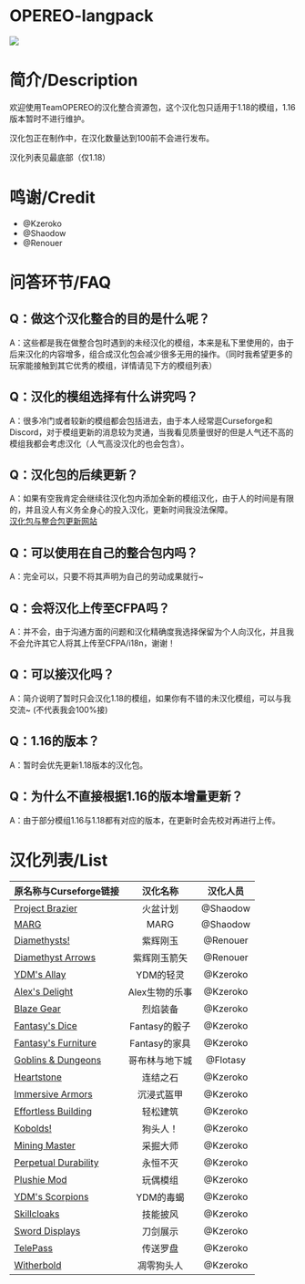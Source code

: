 # OPEREO-langpack

<div align="left">
  
![](https://i.ibb.co/R4Hx8ZZ/pack.png)

# 简介/Description
欢迎使用TeamOPEREO的汉化整合资源包，这个汉化包只适用于1.18的模组，1.16版本暂时不进行维护。
  
汉化包正在制作中，在汉化数量达到100前不会进行发布。

汉化列表见最底部（仅1.18）

# 鸣谢/Credit
 - @Kzeroko
 - @Shaodow
 - @Renouer
 
# 问答环节/FAQ

## Q：做这个汉化整合的目的是什么呢？
A：这些都是我在做整合包时遇到的未经汉化的模组，本来是私下里使用的，由于后来汉化的内容增多，组合成汉化包会减少很多无用的操作。（同时我希望更多的玩家能接触到其它优秀的模组，详情请见下方的模组列表）
  
## Q：汉化的模组选择有什么讲究吗？
A：很多冷门或者较新的模组都会包括进去，由于本人经常逛Curseforge和Discord，对于模组更新的消息较为灵通，当我看见质量很好的但是人气还不高的模组我都会考虑汉化（人气高没汉化的也会包含）。
  
## Q：汉化包的后续更新？
A：如果有空我肯定会继续往汉化包内添加全新的模组汉化，由于人的时间是有限的，并且没人有义务全身心的投入汉化，更新时间我没法保障。<br/> 
[汉化包与整合包更新网站](https://www.opereserver.com)
  
## Q：可以使用在自己的整合包内吗？
A：完全可以，只要不将其声明为自己的劳动成果就行~
  
## Q：会将汉化上传至CFPA吗？
A：并不会，由于沟通方面的问题和汉化精确度我选择保留为个人向汉化，并且我不会允许其它人将其上传至CFPA/i18n，谢谢！
  
## Q：可以接汉化吗？
A：简介说明了暂时只会汉化1.18的模组，如果你有不错的未汉化模组，可以与我交流~ (不代表我会100%接)

## Q：1.16的版本？
A：暂时会优先更新1.18版本的汉化包。

## Q：为什么不直接根据1.16的版本增量更新？
A：由于部分模组1.16与1.18都有对应的版本，在更新时会先校对再进行上传。

# 汉化列表/List
| 原名称与Curseforge链接 | 汉化名称 | 汉化人员 |
| --- | :---: | :---: |
| [Project Brazier](https://www.curseforge.com/minecraft/mc-mods/project-brazier) | 火盆计划 | @Shaodow |
| [MARG](https://www.curseforge.com/minecraft/mc-mods/marg) | MARG | @Shaodow |
| [Diamethysts!](https://www.curseforge.com/minecraft/mc-mods/diamethysts) | 紫辉刚玉 | @Renouer |
| [Diamethyst Arrows](https://www.curseforge.com/minecraft/mc-mods/diamethyst-arrows) | 紫辉刚玉箭矢 | @Renouer |
| [YDM's Allay](https://www.curseforge.com/minecraft/mc-mods/ydms-allay) | YDM的轻灵 | @Kzeroko |
| [Alex's Delight](https://www.curseforge.com/minecraft/mc-mods/alexs-delight) | Alex生物的乐事 | @Kzeroko |
| [Blaze Gear](https://www.curseforge.com/minecraft/mc-mods/blaze-gear) | 烈焰装备 | @Kzeroko |
| [Fantasy's Dice](https://www.curseforge.com/minecraft/mc-mods/fantasys-dice) | Fantasy的骰子 | @Kzeroko |
| [Fantasy's Furniture](https://www.curseforge.com/minecraft/mc-mods/fantasys-furniture) | Fantasy的家具 | @Kzeroko |
| [Goblins & Dungeons](https://www.curseforge.com/minecraft/mc-mods/goblins-dungeons) | 哥布林与地下城 | @Flotasy |
| [Heartstone](https://www.curseforge.com/minecraft/mc-mods/heartstone) | 连结之石 | @Kzeroko |
| [Immersive Armors](https://www.curseforge.com/minecraft/mc-mods/immersive-armors) | 沉浸式盔甲 | @Kzeroko |
| [Effortless Building](https://www.curseforge.com/minecraft/mc-mods/effortless-building) | 轻松建筑 | @Kzeroko |
| [Kobolds!](https://www.curseforge.com/minecraft/mc-mods/kobolds) | 狗头人！ | @Kzeroko |
| [Mining Master](https://www.curseforge.com/minecraft/mc-mods/mining-master) | 采掘大师 | @Kzeroko |
| [Perpetual Durability](https://www.curseforge.com/minecraft/mc-mods/perpetual-durability) | 永恒不灭 | @Kzeroko |
| [Plushie Mod](https://www.curseforge.com/minecraft/mc-mods/plushie-mod) | 玩偶模组 | @Kzeroko |
| [YDM's Scorpions](https://www.curseforge.com/minecraft/mc-mods/ydms-scorpions) | YDM的毒蝎 | @Kzeroko |
| [Skillcloaks](https://www.curseforge.com/minecraft/mc-mods/skill-cloaks) | 技能披风 | @Kzeroko |
| [Sword Displays](https://www.curseforge.com/minecraft/mc-mods/sword-displays) | 刀剑展示 | @Kzeroko |
| [TelePass](https://www.curseforge.com/minecraft/mc-mods/telepass) | 传送罗盘 | @Kzeroko |
| [Witherbold](https://www.curseforge.com/minecraft/mc-mods/witherbold) | 凋零狗头人 | @Kzeroko |